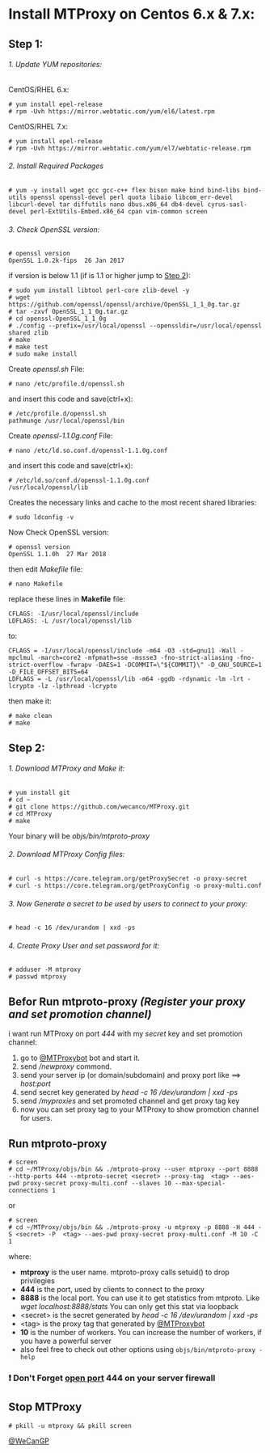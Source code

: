 # Install MTProxy on Centos 6.x & 7.x:

## Step 1:

###### 1. Update YUM repositories:
CentOS/RHEL 6.x:
```
# yum install epel-release
# rpm -Uvh https://mirror.webtatic.com/yum/el6/latest.rpm
```

CentOS/RHEL 7.x:
```
# yum install epel-release
# rpm -Uvh https://mirror.webtatic.com/yum/el7/webtatic-release.rpm
```


###### 2. Install Required Packages
```
# yum -y install wget gcc gcc-c++ flex bison make bind bind-libs bind-utils openssl openssl-devel perl quota libaio libcom_err-devel libcurl-devel tar diffutils nano dbus.x86_64 db4-devel cyrus-sasl-devel perl-ExtUtils-Embed.x86_64 cpan vim-common screen
```

###### 3. Check OpenSSL version:
```
# openssl version
OpenSSL 1.0.2k-fips  26 Jan 2017
```

if version is below 1.1 (if is 1.1 or higher jump to [Step 2](https://github.com/wecanco/MTProxy#step-2)):
```
# sudo yum install libtool perl-core zlib-devel -y
# wget https://github.com/openssl/openssl/archive/OpenSSL_1_1_0g.tar.gz
# tar -zxvf OpenSSL_1_1_0g.tar.gz
# cd openssl-OpenSSL_1_1_0g
# ./config --prefix=/usr/local/openssl --openssldir=/usr/local/openssl shared zlib
# make
# make test
# sudo make install
```

Create *openssl.sh* File:
```
# nano /etc/profile.d/openssl.sh
```
and insert this code and save(ctrl+x):
```
# /etc/profile.d/openssl.sh
pathmunge /usr/local/openssl/bin
```
Create *openssl-1.1.0g.conf* File:
```
# nano /etc/ld.so.conf.d/openssl-1.1.0g.conf
```
and insert this code and save(ctrl+x):
```
# /etc/ld.so/conf.d/openssl-1.1.0g.conf
/usr/local/openssl/lib
```

Creates the necessary links and cache to the most recent shared libraries:
```
# sudo ldconfig -v
```

Now Check OpenSSL version:
```
# openssl version
OpenSSL 1.1.0h  27 Mar 2018
```

then edit *Makefile* file:
```
# nano Makefile
```
replace these lines in **Makefile** file:
```
CFLAGS: -I/usr/local/openssl/include
LDFLAGS: -L /usr/local/openssl/lib
```
to:
```
CFLAGS = -I/usr/local/openssl/include -m64 -O3 -std=gnu11 -Wall -mpclmul -march=core2 -mfpmath=sse -mssse3 -fno-strict-aliasing -fno-strict-overflow -fwrapv -DAES=1 -DCOMMIT=\"${COMMIT}\" -D_GNU_SOURCE=1 -D_FILE_OFFSET_BITS=64
LDFLAGS = -L /usr/local/openssl/lib -m64 -ggdb -rdynamic -lm -lrt -lcrypto -lz -lpthread -lcrypto
```
then make it:
```
# make clean
# make
```

## Step 2:

###### 1. Download MTProxy and Make it:
```
# yum install git
# cd ~
# git clone https://github.com/wecanco/MTProxy.git
# cd MTProxy
# make
```

Your binary will be *objs/bin/mtproto-proxy*

###### 2. Download MTProxy Config files:
```
# curl -s https://core.telegram.org/getProxySecret -o proxy-secret
# curl -s https://core.telegram.org/getProxyConfig -o proxy-multi.conf
```

###### 3. Now Generate a secret to be used by users to connect to your proxy:
```
# head -c 16 /dev/urandom | xxd -ps
```

###### 4. Create Proxy User and set password for it:
```
# adduser -M mtproxy
# passwd mtproxy
```

## Befor Run mtproto-proxy *(Register your proxy and set promotion channel)*
i want run MTProxy on port *444* with my *secret* key and set promotion channel:
1. go to [@MTProxybot](https://t.me/MTProxybot) bot and start it.
2. send */newproxy* commond.
3. send your server ip (or domain/subdomain)  and proxy port like ==> *host:port*
4. send secret key generated by *head -c 16 /dev/urandom | xxd -ps*
5. send */myproxies* and set promoted channel and get proxy tag key
6. now you can set proxy tag to your MTProxy to show promotion channel for users.

## Run mtproto-proxy
```
# screen
# cd ~/MTProxy/objs/bin && ./mtproto-proxy --user mtproxy --port 8888 --http-ports 444 --mtproto-secret <secret> --proxy-tag  <tag> --aes-pwd proxy-secret proxy-multi.conf --slaves 10 --max-special-connections 1
```
or 
```
# screen
# cd ~/MTProxy/objs/bin && ./mtproto-proxy -u mtproxy -p 8888 -H 444 -S <secret> -P  <tag> --aes-pwd proxy-secret proxy-multi.conf -M 10 -C 1
```

where:
- **mtproxy** is the user name. mtproto-proxy calls setuid() to drop privilegies
- **444** is the port, used by clients to connect to the proxy
- **8888** is the local port. You can use it to get statistics from mtproto. Like *wget localhost:8888/stats*
 You can only get this stat via loopback
- \<secret\> is the secret generated by *head -c 16 /dev/urandom | xxd -ps*
- \<tag\> is the proxy tag that generated by [@MTProxybot](https://t.me/MTProxybot)
- **10** is the number of workers. You can increase the number of workers, if you have a powerful server
- also feel free to check out other options using ```objs/bin/mtproto-proxy -help```

###  :exclamation: Don't Forget [open port](https://www.google.com/search?q=open+port+linux+firewall&ie=utf-8&oe=utf-8&client=firefox-b-ab) 444 on your server firewall

## Stop MTProxy
```
# pkill -u mtproxy && pkill screen
```


[@WeCanGP](https://t.me/WeCanGP)
